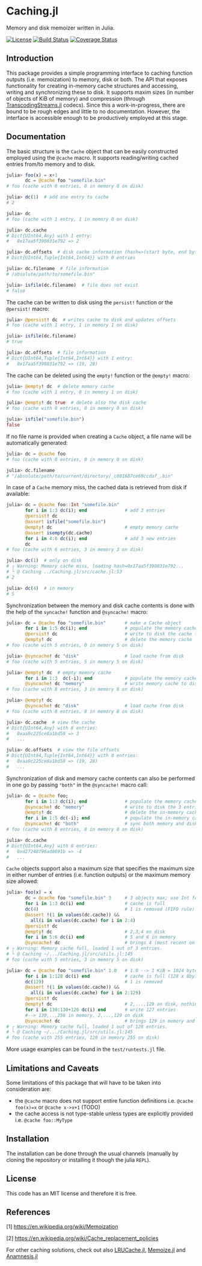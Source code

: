 # Caching.jl

Memory and disk memoizer written in Julia.

[![License](http://img.shields.io/badge/license-MIT-brightgreen.svg?style=flat)](LICENSE.md) 
[![Build Status](https://travis-ci.org/zgornel/Caching.jl.svg?branch=master)](https://travis-ci.org/zgornel/Caching.jl) 
[![Coverage Status](https://coveralls.io/repos/github/zgornel/Caching.jl/badge.svg?branch=master)](https://coveralls.io/github/zgornel/Caching.jl?branch=master)

## Introduction

This package provides a simple programming interface to caching function outputs (i.e. memoization) to memory, disk or both. The API that exposes functionality for creating in-memory cache structures and accessing, writing and synchronizing these to disk. It supports maxim sizes (in number of objects of KiB of memory) and compression (through [TranscodingStreams.jl](https://github.com/bicycle1885/TranscodingStreams.jl) codecs). Since this a work-in-progress, there are bound to be rough edges and little to no documentation. However, the interface is accessible enough to be productively employed at this stage.



## Documentation

The basic structure is the `Cache` object that can be easily constructed employed using the `@cache` macro. It supports reading/writing cached entries from/to memory and to disk.
```julia
julia> foo(x) = x+1
       dc = @cache foo "somefile.bin"
# foo (cache with 0 entries, 0 in memory 0 on disk)

julia> dc(1)  # add one entry to cache
# 2

julia> dc
# foo (cache with 1 entry, 1 in memory 0 on disk)

julia> dc.cache
# Dict{UInt64,Any} with 1 entry:
#   0x17aa5f390831e792 => 2

julia> dc.offsets  # disk cache information (hash=>(start byte, end byte))
# Dict{UInt64,Tuple{Int64,Int64}} with 0 entries

julia> dc.filename  # file information
# /absolute/path/to/somefile.bin"

julia> isfile(dc.filename)  # file does not exist
# false
```

The cache can be written to disk using the `persist!` function or the `@persist!` macro:
```julia
julia> @persist! dc  # writes cache to disk and updates offsets 
# foo (cache with 1 entry, 1 in memory 1 on disk)

julia> isfile(dc.filename)
# true

julia> dc.offsets  # file information
# Dict{UInt64,Tuple{Int64,Int64}} with 1 entry:
#   0x17aa5f390831e792 => (19, 28)
```

The cache can be deleted using the `empty!` function or the `@empty!` macro:
```julia
julia> @empty! dc  # delete memory cache
# foo (cache with 1 entry, 0 in memory 1 on disk)

julia> @empty! dc true  # delete also the disk cache
# foo (cache with 0 entries, 0 in memory 0 on disk)

julia> isfile("somefile.bin")
false
```

If no file name is provided when creating a `Cache` object, a file name will be automatically generated:
```julia
julia> dc = @cache foo
# foo (cache with 0 entries, 0 in memory 0 on disk)

julia> dc.filename
# "/absolute/path/to/current/directory/_c081687ce69ccdaf_.bin"
```

In case of a `Cache` memory miss, the cached data is retrieved from disk if available:
```julia
julia> dc = @cache foo::Int "somefile.bin"
       for i in 1:3 dc(i); end              # add 3 entries
       @persist! dc
       @assert isfile("somefile.bin")
       @empty! dc                           # empty memory cache
       @assert isempty(dc.cache)
       for i in 4:6 dc(i); end              # add 3 new entries
       dc
# foo (cache with 6 entries, 3 in memory 3 on disk)

julia> dc(1)  # only on disk
# ┌ Warning: Memory cache miss, loading hash=0x17aa5f390831e792...
# └ @ Caching ../Caching.jl/src/cache.jl:53
# 2

julia> dc(4)  # in memory
# 5
```

Synchronization between the memory and disk cache contents is done with the help of the `syncache!` function and `@syncache!` macro:
```julia
julia> dc = @cache foo "somefile.bin"       # make a Cache object
       for i in 1:5 dc(i); end              # populate the memory cache with 5 entries
       @persist! dc                         # write to disk the cache the 5 entries
       @empty! dc                           # delete the memory cache
# foo (cache with 5 entries, 0 in memory 5 on disk)

julia> @syncache! dc "disk"                 # load cache from disk
# foo (cache with 5 entries, 5 in memory 5 on disk)

julia> @empty! dc  # empty memory cache 
       for i in 1:3  dc(-i); end            # populate the memory cache with 3 new entries
       @syncache! dc "memory"               # write memory cache to disk
# foo (cache with 8 entries, 3 in memory 8 on disk)

julia> @empty! dc
       @syncache! dc "disk"                 # load cache from disk
# foo (cache with 8 entries, 8 in memory 8 on disk)

julia> dc.cache  # view the cache
# Dict{UInt64,Any} with 8 entries:
#   0xaa9c225ce8a1bd59 => 3
#   ...

julia> dc.offsets  # view the file offsets
# Dict{UInt64,Tuple{Int64,Int64}} with 8 entries:
#   0xaa9c225ce8a1bd59 => (19, 28)
#   ...
```

Synchronization of disk and memory cache contents can also be performed in one go by passing `"both"` in the `@syncache!` macro call:
```julia
julia> dc = @cache foo;
       for i in 1:3 dc(i); end              # populate the memory cache with 3 entries
       @syncache! dc "memory"               # write to disk the 3 entries
       @empty! dc                           # delete the in-memory cache
       for i in 1:5 dc(-i); end             # populate the in-memory cache with 5 new entries
       @syncache! dc "both"                 # sync both memory and disk
# foo (cache with 8 entries, 8 in memory 8 on disk)

julia> dc.cache
# Dict{UInt64,Any} with 8 entries:
#   0xd27248f96ad8691b => -4
#   ...
```

`Cache` objects support also a maximum size that specifies the maximum size in either number of entries (i.e. function outputs) or the maximum memory size allowed:
```julia
julia> foo(x) = x
       dc = @cache foo "somefile.bin" 3     # 3 objects max; use Int for objects
       for i in 1:3 dc(i) end               # cache is full
       dc(4)                                # 1 is removed (FIFO rule)
       @assert !(1 in values(dc.cache)) &&
         all(i in values(dc.cache) for i in 2:4)
       @persist! dc
       @empty! dc                           # 2,3,4 on disk
       for i in 5:6 dc(i) end               # 5 and 6 in memory
       @syncache! dc                        # brings 4 (most recent on disk) in memory and writes 5,6 on disk
# ┌ Warning: Memory cache full, loaded 1 out of 3 entries.
# └ @ Caching ~/.../Caching.jl/src/utils.jl:145
# foo (cache with 5 entries, 3 in memory 5 on disk)

julia> dc = @cache foo "somefile.bin" 1.0   # 1.0 --> 1 KiB = 1024 bytes max; use Float64 for KiB
       for i in 1:128 dc(i) end             # cache is full (128 x 8bytes/Int = 1024 bytes)
       dc(129)                              # 1 is removed
       @assert !(1 in values(dc.cache)) &&
         all(i in values(dc.cache) for i in 2:129)
       @persist! dc
       @empty! dc                           # 2,...,129 on disk, nothing in memory
       for i in 130:130+126 dc(i) end       # write 127 entries
       #--> 130,..,256 in memory, 2,...,129 on disk
       @syncache! dc                        # brings 129 in memory and 130,...,256 on disk
# ┌ Warning: Memory cache full, loaded 1 out of 128 entries.
# └ @ Caching ~/.../Caching.jl/src/utils.jl:145
# foo (cache with 255 entries, 128 in memory 255 on disk)
```
More usage examples can be found in the `test/runtests.jl` file.



## Limitations and Caveats

Some limitations of this package that will have to be taken into consideration are:
- the `@cache` macro does not support entire function definitions i.e. `@cache foo(x)=x` or `@cache x->x+1` (TODO)
- the cache access is not type-stable unless types are explicitly provided i.e. `@cache foo::MyType`



## Installation

The installation can be done through the usual channels (manually by cloning the repository or installing it though the julia `REPL`).



## License

This code has an MIT license and therefore it is free.



## References

[1] https://en.wikipedia.org/wiki/Memoization

[2] https://en.wikipedia.org/wiki/Cache_replacement_policies

For other caching solutions,  check out also [LRUCache.jl](https://github.com/JuliaCollections/LRUCache.jl), [Memoize.jl](https://github.com/simonster/Memoize.jl) and [Anamnesis.jl](https://github.com/ExpandingMan/Anamnesis.jl)
